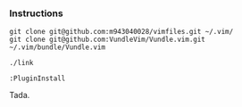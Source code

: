 ### Instructions

```
git clone git@github.com:m943040028/vimfiles.git ~/.vim/
git clone git@github.com:VundleVim/Vundle.vim.git ~/.vim/bundle/Vundle.vim

./link

:PluginInstall
```

Tada.
